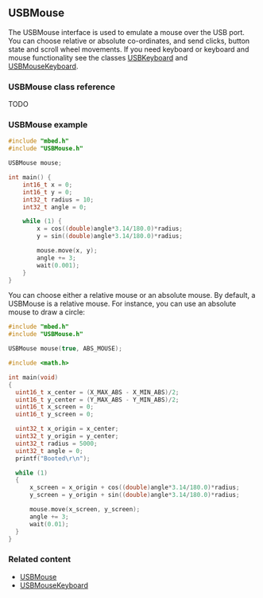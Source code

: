 ## USBMouse

The USBMouse interface is used to emulate a mouse over the USB port. You can choose relative or absolute co-ordinates, and send clicks, button state and scroll wheel movements. If you need keyboard or keyboard and mouse functionality see the classes [USBKeyboard](USBKeyboard.md) and [USBMouseKeyboard](USBMouseKeyboard.md).

### USBMouse class reference

TODO

### USBMouse example

```C++
#include "mbed.h"
#include "USBMouse.h"

USBMouse mouse;

int main() {
    int16_t x = 0;
    int16_t y = 0;
    int32_t radius = 10;
    int32_t angle = 0;

    while (1) {
        x = cos((double)angle*3.14/180.0)*radius;
        y = sin((double)angle*3.14/180.0)*radius;

        mouse.move(x, y);
        angle += 3;
        wait(0.001);
    }
}
```

You can choose either a relative mouse or an absolute mouse. By default, a USBMouse is a relative mouse. For instance, you can use an absolute mouse to draw a circle:

```C++
#include "mbed.h"
#include "USBMouse.h"

USBMouse mouse(true, ABS_MOUSE);

#include <math.h>

int main(void)
{
  uint16_t x_center = (X_MAX_ABS - X_MIN_ABS)/2;
  uint16_t y_center = (Y_MAX_ABS - Y_MIN_ABS)/2;
  uint16_t x_screen = 0;
  uint16_t y_screen = 0;

  uint32_t x_origin = x_center;
  uint32_t y_origin = y_center;
  uint32_t radius = 5000;
  uint32_t angle = 0;
  printf("Booted\r\n");

  while (1)
  {
      x_screen = x_origin + cos((double)angle*3.14/180.0)*radius;
      y_screen = y_origin + sin((double)angle*3.14/180.0)*radius;

      mouse.move(x_screen, y_screen);
      angle += 3;
      wait(0.01);
  }
}
```

### Related content

- [USBMouse](USBMouse.md)
- [USBMouseKeyboard](USBMouseKeyboard.md)
